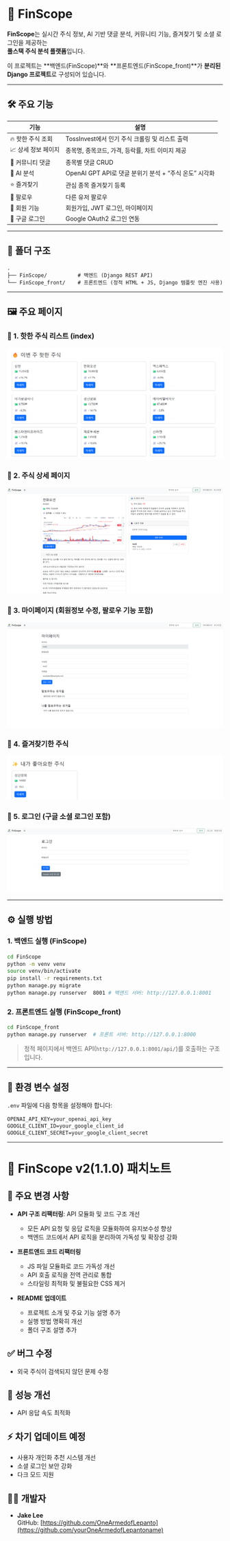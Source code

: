 # 📘 FinScope

**FinScope**는 실시간 주식 정보, AI 기반 댓글 분석, 커뮤니티 기능, 즐겨찾기 및 소셜 로그인을 제공하는  
**풀스택 주식 분석 플랫폼**입니다.

이 프로젝트는 **백엔드(FinScope)**와 **프론트엔드(FinScope_front)**가 **분리된 Django 프로젝트**로 구성되어 있습니다.

---

## 🛠️ 주요 기능

| 기능 | 설명 |
|------|------|
| 🔥 핫한 주식 조회 | TossInvest에서 인기 주식 크롤링 및 리스트 출력 |
| 📈 상세 정보 페이지 | 종목명, 종목코드, 가격, 등락률, 차트 이미지 제공 |
| 💬 커뮤니티 댓글 | 종목별 댓글 CRUD |
| 🤖 AI 분석 | OpenAI GPT API로 댓글 분위기 분석 + “주식 온도” 시각화 |
| ⭐ 즐겨찾기 | 관심 종목 즐겨찾기 등록 |
| 👥 팔로우 | 다른 유저 팔로우 |
| 🔐 회원 기능 | 회원가입, JWT 로그인, 마이페이지 |
| 🔗 구글 로그인 | Google OAuth2 로그인 연동 |

---

## 📂 폴더 구조

```
.
├── FinScope/          # 백엔드 (Django REST API)
└── FinScope_front/    # 프론트엔드 (정적 HTML + JS, Django 템플릿 엔진 사용)
```

---

## 🖼️ 주요 페이지

### 🔻 1. 핫한 주식 리스트 (index)
![index](./images/index.png)

### 🔻 2. 주식 상세 페이지
![detail](./images/detail.png)

### 🔻 3. 마이페이지 (회원정보 수정, 팔로우 기능 포함)
![mypage](./images/mypage.png)

### 🔻 4. 즐겨찾기한 주식
![favorites](./images/favorite.png)

### 🔻 5. 로그인 (구글 소셜 로그인 포함)
![login](./images/login.png)

---

## ⚙️ 실행 방법

### 1. 백엔드 실행 (FinScope)

```bash
cd FinScope
python -m venv venv
source venv/bin/activate
pip install -r requirements.txt
python manage.py migrate
python manage.py runserver  8001 # 백엔드 서버: http://127.0.0.1:8001
```

### 2. 프론트엔드 실행 (FinScope_front)

```bash
cd FinScope_front
python manage.py runserver  # 프론트 서버: http://127.0.0.1:8000
```

> 정적 페이지에서 백엔드 API(`http://127.0.0.1:8001/api/`)를 호출하는 구조입니다.

---

## 🔑 환경 변수 설정

`.env` 파일에 다음 항목을 설정해야 합니다:

```
OPENAI_API_KEY=your_openai_api_key
GOOGLE_CLIENT_ID=your_google_client_id
GOOGLE_CLIENT_SECRET=your_google_client_secret
```

---

# 🚀 FinScope v2(1.1.0) 패치노트

## 📌 주요 변경 사항
- **API 구조 리팩터링**: API 모듈화 및 코드 구조 개선
  - 모든 API 요청 및 응답 로직을 모듈화하여 유지보수성 향상
  - 백엔드 코드에서 API 로직을 분리하여 가독성 및 확장성 강화

- **프론트엔드 코드 리팩터링**
  - JS 파일 모듈화로 코드 가독성 개선
  - API 호출 로직을 전역 관리로 통합
  - 스타일링 최적화 및 불필요한 CSS 제거

- **README 업데이트**
  - 프로젝트 소개 및 주요 기능 설명 추가
  - 실행 방법 명확히 개선
  - 폴더 구조 설명 추가

## ✅ 버그 수정
- 외국 주식이 검색되지 않던 문제 수정

## 🚀 성능 개선
- API 응답 속도 최적화

## ⚡ 차기 업데이트 예정
- 사용자 개인화 추천 시스템 개선
- 소셜 로그인 보안 강화
- 다크 모드 지원

## 🧑‍💻 개발자

- **Jake Lee**  
  GitHub: [https://github.com/OneArmedofLepanto](https://github.com/yourOneArmedofLepantoname)
